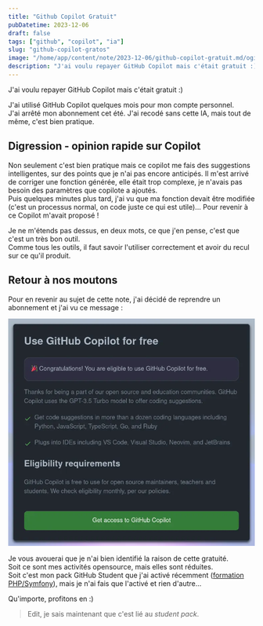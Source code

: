 ```yaml
---
title: "Github Copilot Gratuit"
pubDatetime: 2023-12-06
draft: false
tags: ["github", "copilot", "ia"]
slug: "github-copilot-gratos"
image: "/home/app/content/note/2023-12-06/github-copilot-gratuit.md/ogimage.png"
description: "J'ai voulu repayer GitHub Copilot mais c'était gratuit :)"
---
```


J'ai voulu repayer GitHub Copilot mais c'était gratuit :)

<!--more-->

J'ai utilisé GitHub Copilot quelques mois pour mon compte personnel.  
J'ai arrêté mon abonnement cet été.
J'ai recodé sans cette IA, mais tout de même, c'est bien pratique.

## Digression - opinion rapide sur Copilot

Non seulement c'est bien pratique mais ce copilot me fais des suggestions intelligentes, sur des points que je n'ai pas encore anticipés.
Il m'est arrivé de corriger une fonction générée, elle était trop complexe, je n'avais pas besoin des paramètres que copilote a ajoutés.  
Puis quelques minutes plus tard, j'ai vu que ma fonction devait être modifiée (c'est un processus normal, on code juste ce qui est utile)...
Pour revenir à ce Copilot m'avait proposé !

Je ne m'étends pas dessus, en deux mots, ce que j'en pense, c'est que c'est un très bon outil.  
Comme tous les outils, il faut savoir l'utiliser correctement et avoir du recul sur ce qu'il produit.

## Retour à nos moutons

Pour en revenir au sujet de cette note, j'ai décidé de reprendre un abonnement et j'ai vu ce message :

![GitHub Copilot Gratuit](./copilot.webp)

Je vous avouerai que je n'ai bien identifié la raison de cette gratuité.  
Soit ce sont mes activités opensource, mais elles sont réduites.  
Soit c'est mon pack GitHub Student que j'ai activé récemment ([formation PHP/Symfony](/post/2023-11-09/j-entame-une-formation-symfony/)), mais je n'ai fais que l'activé et rien d'autre...

Qu'importe, profitons en :)

> Edit, je sais maintenant que c'est lié au _student pack_.
